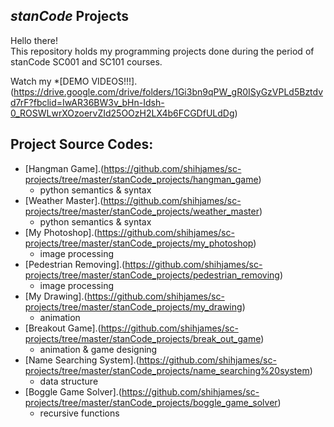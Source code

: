 ## *stanCode* Projects
Hello there!\
This repository holds my programming projects done during the period of stanCode SC001 and SC101 courses.

Watch my *[DEMO VIDEOS!!!].(https://drive.google.com/drive/folders/1Gi3bn9qPW_gR0ISyGzVPLd5Bztdvd7rF?fbclid=IwAR36BW3v_bHn-Idsh-0_ROSWLwrXOzoervZId25OOzH2LX4b6FCGDfULdDg)

## Project Source Codes:
* [Hangman Game].(https://github.com/shihjames/sc-projects/tree/master/stanCode_projects/hangman_game)
  * python semantics & syntax
* [Weather Master].(https://github.com/shihjames/sc-projects/tree/master/stanCode_projects/weather_master)
  * python semantics & syntax
* [My Photoshop].(https://github.com/shihjames/sc-projects/tree/master/stanCode_projects/my_photoshop)
  * image processing
* [Pedestrian Removing].(https://github.com/shihjames/sc-projects/tree/master/stanCode_projects/pedestrian_removing)
  * image processing
* [My Drawing].(https://github.com/shihjames/sc-projects/tree/master/stanCode_projects/my_drawing)
  * animation
* [Breakout Game].(https://github.com/shihjames/sc-projects/tree/master/stanCode_projects/break_out_game)
  * animation & game designing
* [Name Searching System].(https://github.com/shihjames/sc-projects/tree/master/stanCode_projects/name_searching%20system)
  * data structure
* [Boggle Game Solver].(https://github.com/shihjames/sc-projects/tree/master/stanCode_projects/boggle_game_solver)
  * recursive functions
